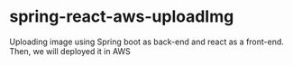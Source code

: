 # spring-react-aws-uploadImg
Uploading image using Spring boot as back-end and react as a front-end. Then, we will deployed it in AWS 
